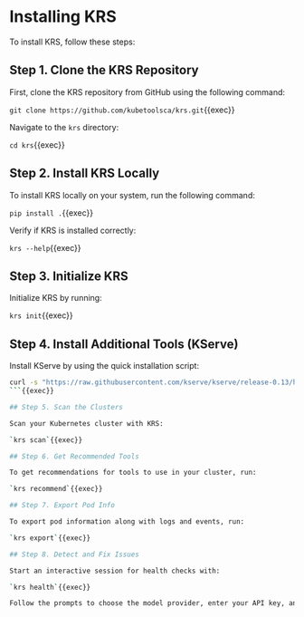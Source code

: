 # Installing KRS

To install KRS, follow these steps:

## Step 1. Clone the KRS Repository

First, clone the KRS repository from GitHub using the following command:

`git clone https://github.com/kubetoolsca/krs.git`{{exec}}

Navigate to the `krs` directory:

`cd krs`{{exec}}

## Step 2. Install KRS Locally

To install KRS locally on your system, run the following command:

`pip install .`{{exec}}

Verify if KRS is installed correctly:

`krs --help`{{exec}}

## Step 3. Initialize KRS

Initialize KRS by running:

`krs init`{{exec}}


## Step 4. Install Additional Tools (KServe)

Install KServe by using the quick installation script:

```bash
curl -s "https://raw.githubusercontent.com/kserve/kserve/release-0.13/hack/quick_install.sh" | bash
```{{exec}}

## Step 5. Scan the Clusters

Scan your Kubernetes cluster with KRS:

`krs scan`{{exec}}

## Step 6. Get Recommended Tools

To get recommendations for tools to use in your cluster, run:

`krs recommend`{{exec}}

## Step 7. Export Pod Info

To export pod information along with logs and events, run:

`krs export`{{exec}}

## Step 8. Detect and Fix Issues

Start an interactive session for health checks with:

`krs health`{{exec}}

Follow the prompts to choose the model provider, enter your API key, and select the namespace and pod for health checks. You can troubleshoot issues interactively.
